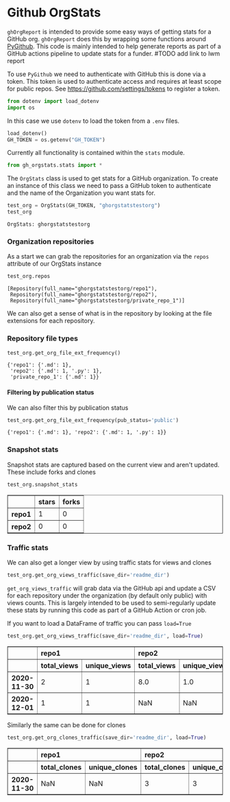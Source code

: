 # Github OrgStats



`ghOrgReport` is intended to provide some easy ways of getting stats for a GitHub org. `ghOrgReport` does this by wrapping some functions around [PyGithub](https://github.com/PyGithub/PyGithub). This code is mainly intended to help generate reports as part of a GitHub actions pipeline to update stats for a funder. \#TODO add link to lwm report

To use `PyGithub` we need to authenticate with GitHub this is done via a token. This token is used to authenticate access and requires at least scope for public repos. See https://github.com/settings/tokens to register a token. 

```python
from dotenv import load_dotenv
import os
```

In this case we use `dotenv` to load the token from a `.env` files. 

```python
load_dotenv()
GH_TOKEN = os.getenv("GH_TOKEN")
```

Currently all functionality is contained within the `stats` module. 

```python
from gh_orgstats.stats import *
```

The `OrgStats` class is used to get stats for a GitHub organization. To create an instance of this class we need to pass a GitHub token to authenticate and the name of the Organization you want stats for. 

```python
test_org = OrgStats(GH_TOKEN, "ghorgstatstestorg")
test_org
```




    OrgStats: ghorgstatstestorg 



### Organization repositories 
As a start we can grab the repositories for an organization via the `repos` attribute of our OrgStats instance

```python
test_org.repos
```




    [Repository(full_name="ghorgstatstestorg/repo1"),
     Repository(full_name="ghorgstatstestorg/repo2"),
     Repository(full_name="ghorgstatstestorg/private_repo_1")]



We can also get a sense of what is in the repository by looking at the file extensions for each repository. 

### Repository file types

```python
test_org.get_org_file_ext_frequency()
```




    {'repo1': {'.md': 1},
     'repo2': {'.md': 1, '.py': 1},
     'private_repo_1': {'.md': 1}}



#### Filtering by publication status 

We can also filter this by publication status

```python
test_org.get_org_file_ext_frequency(pub_status='public')
```




    {'repo1': {'.md': 1}, 'repo2': {'.md': 1, '.py': 1}}



### Snapshot stats
Snapshot stats are captured based on the current view and aren't updated. These include forks and clones

```python
test_org.snapshot_stats
```




<div>
<style scoped>
    .dataframe tbody tr th:only-of-type {
        vertical-align: middle;
    }

    .dataframe tbody tr th {
        vertical-align: top;
    }

    .dataframe thead th {
        text-align: right;
    }
</style>
<table border="1" class="dataframe">
  <thead>
    <tr style="text-align: right;">
      <th></th>
      <th>stars</th>
      <th>forks</th>
    </tr>
  </thead>
  <tbody>
    <tr>
      <th>repo1</th>
      <td>1</td>
      <td>0</td>
    </tr>
    <tr>
      <th>repo2</th>
      <td>0</td>
      <td>0</td>
    </tr>
  </tbody>
</table>
</div>



### Traffic stats
We can also get a longer view by using traffic stats for views and clones

```python
test_org.get_org_views_traffic(save_dir='readme_dir')
```

`get_org_views_traffic` will grab data via the GitHub api and update a CSV for each repository under the organization (by default only public) with views counts. This is largely intended to be used to semi-regularly update these stats by running this code as part of a GitHub Action or cron job.


If you want to load a DataFrame of traffic you can pass `load=True`

```python
test_org.get_org_views_traffic(save_dir='readme_dir', load=True)
```




<div>
<style scoped>
    .dataframe tbody tr th:only-of-type {
        vertical-align: middle;
    }

    .dataframe tbody tr th {
        vertical-align: top;
    }

    .dataframe thead tr th {
        text-align: left;
    }
</style>
<table border="1" class="dataframe">
  <thead>
    <tr>
      <th></th>
      <th colspan="2" halign="left">repo1</th>
      <th colspan="2" halign="left">repo2</th>
    </tr>
    <tr>
      <th></th>
      <th>total_views</th>
      <th>unique_views</th>
      <th>total_views</th>
      <th>unique_views</th>
    </tr>
  </thead>
  <tbody>
    <tr>
      <th>2020-11-30</th>
      <td>2</td>
      <td>1</td>
      <td>8.0</td>
      <td>1.0</td>
    </tr>
    <tr>
      <th>2020-12-01</th>
      <td>1</td>
      <td>1</td>
      <td>NaN</td>
      <td>NaN</td>
    </tr>
  </tbody>
</table>
</div>



Similarly the same can be done for clones

```python
test_org.get_org_clones_traffic(save_dir='readme_dir', load=True)
```




<div>
<style scoped>
    .dataframe tbody tr th:only-of-type {
        vertical-align: middle;
    }

    .dataframe tbody tr th {
        vertical-align: top;
    }

    .dataframe thead tr th {
        text-align: left;
    }
</style>
<table border="1" class="dataframe">
  <thead>
    <tr>
      <th></th>
      <th colspan="2" halign="left">repo1</th>
      <th colspan="2" halign="left">repo2</th>
    </tr>
    <tr>
      <th></th>
      <th>total_clones</th>
      <th>unique_clones</th>
      <th>total_clones</th>
      <th>unique_clones</th>
    </tr>
  </thead>
  <tbody>
    <tr>
      <th>2020-11-30</th>
      <td>NaN</td>
      <td>NaN</td>
      <td>3</td>
      <td>3</td>
    </tr>
  </tbody>
</table>
</div>


